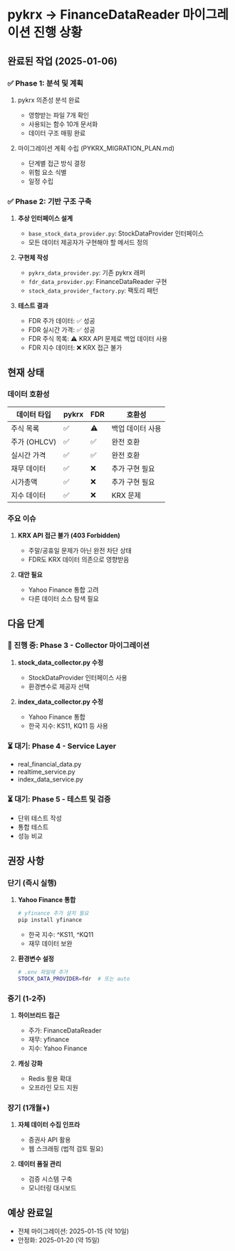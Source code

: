 # pykrx → FinanceDataReader 마이그레이션 진행 상황

## 완료된 작업 (2025-01-06)

### ✅ Phase 1: 분석 및 계획
1. pykrx 의존성 분석 완료
   - 영향받는 파일 7개 확인
   - 사용되는 함수 10개 문서화
   - 데이터 구조 매핑 완료

2. 마이그레이션 계획 수립 (PYKRX_MIGRATION_PLAN.md)
   - 단계별 접근 방식 결정
   - 위험 요소 식별
   - 일정 수립

### ✅ Phase 2: 기반 구조 구축
1. **추상 인터페이스 설계**
   - `base_stock_data_provider.py`: StockDataProvider 인터페이스
   - 모든 데이터 제공자가 구현해야 할 메서드 정의

2. **구현체 작성**
   - `pykrx_data_provider.py`: 기존 pykrx 래퍼
   - `fdr_data_provider.py`: FinanceDataReader 구현
   - `stock_data_provider_factory.py`: 팩토리 패턴

3. **테스트 결과**
   - FDR 주가 데이터: ✅ 성공
   - FDR 실시간 가격: ✅ 성공  
   - FDR 주식 목록: ⚠️ KRX API 문제로 백업 데이터 사용
   - FDR 지수 데이터: ❌ KRX 접근 불가

## 현재 상태

### 데이터 호환성
| 데이터 타입 | pykrx | FDR | 호환성 |
|------------|-------|-----|--------|
| 주식 목록 | ✅ | ⚠️ | 백업 데이터 사용 |
| 주가 (OHLCV) | ✅ | ✅ | 완전 호환 |
| 실시간 가격 | ✅ | ✅ | 완전 호환 |
| 재무 데이터 | ✅ | ❌ | 추가 구현 필요 |
| 시가총액 | ✅ | ❌ | 추가 구현 필요 |
| 지수 데이터 | ✅ | ❌ | KRX 문제 |

### 주요 이슈
1. **KRX API 접근 불가 (403 Forbidden)**
   - 주말/공휴일 문제가 아닌 완전 차단 상태
   - FDR도 KRX 데이터 의존으로 영향받음

2. **대안 필요**
   - Yahoo Finance 통합 고려
   - 다른 데이터 소스 탐색 필요

## 다음 단계

### 🔄 진행 중: Phase 3 - Collector 마이그레이션
1. **stock_data_collector.py 수정**
   - StockDataProvider 인터페이스 사용
   - 환경변수로 제공자 선택

2. **index_data_collector.py 수정**
   - Yahoo Finance 통합
   - 한국 지수: KS11, KQ11 등 사용

### ⏳ 대기: Phase 4 - Service Layer
- real_financial_data.py
- realtime_service.py
- index_data_service.py

### ⏳ 대기: Phase 5 - 테스트 및 검증
- 단위 테스트 작성
- 통합 테스트
- 성능 비교

## 권장 사항

### 단기 (즉시 실행)
1. **Yahoo Finance 통합**
   ```python
   # yfinance 추가 설치 필요
   pip install yfinance
   ```
   - 한국 지수: ^KS11, ^KQ11
   - 재무 데이터 보완

2. **환경변수 설정**
   ```bash
   # .env 파일에 추가
   STOCK_DATA_PROVIDER=fdr  # 또는 auto
   ```

### 중기 (1-2주)
1. **하이브리드 접근**
   - 주가: FinanceDataReader
   - 재무: yfinance
   - 지수: Yahoo Finance

2. **캐싱 강화**
   - Redis 활용 확대
   - 오프라인 모드 지원

### 장기 (1개월+)
1. **자체 데이터 수집 인프라**
   - 증권사 API 활용
   - 웹 스크래핑 (법적 검토 필요)

2. **데이터 품질 관리**
   - 검증 시스템 구축
   - 모니터링 대시보드

## 예상 완료일
- 전체 마이그레이션: 2025-01-15 (약 10일)
- 안정화: 2025-01-20 (약 15일)